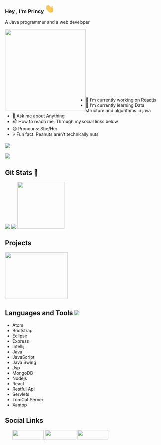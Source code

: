 ### Hey , I'm Princy <img src="https://raw.githubusercontent.com/ABSphreak/ABSphreak/master/gifs/Hi.gif" width="30px">

A Java programmer and a web developer

<a href="https://github.com/Princy-Gupta"><img align="left" width="260" height="260" src="https://i.pinimg.com/474x/38/22/55/38225544a586d1d67bce1c65d9232a69.jpg"></a>
<br><br><br><br><br><br><br><br><br><br><br><br>

- 🔭 I’m currently working on Reactjs
- 🌱 I’m currently learning Data structure and algorithms in java
- 💬 Ask me about Anything
- 📫 How to reach me: Through my social links below
- 😄 Pronouns: She/Her
- ⚡ Fun fact: Peanuts aren’t technically nuts

![](https://komarev.com/ghpvc/?username=abhishek5324&color=ff69b4)

<img src="https://media.giphy.com/media/SXxI9NlwvYiY3bRsck/giphy.gif" height="300px" widhth="250px"/>

## Git Stats 🤞
<img src="https://github-readme-stats-gilt-two.vercel.app/api?username=Princy-Gupta&show_icons=true&theme=radical">             
<img src="https://github-readme-stats-gilt-two.vercel.app/api/top-langs?username=Princy-Gupta&show_icons=true&theme=radical"> 
<img src="https://media.giphy.com/media/LmNwrBhejkK9EFP504/giphy.gif" width="150px" height="150px">

## Projects
<a href="https://github.com/Princy-Gupta?tab=repositories" > <img src="https://media.giphy.com/media/H62Q7V3uquoeIIRRXf/giphy.gif" width="200px" height="150px"></a>

## Languages and Tools <img src="https://camo.githubusercontent.com/40dff491d4e8123af55298ef908faedb66c463e5/68747470733a2f2f6d656469612e67697068792e636f6d2f6d656469612f57556c706c634d704f43456d5447427442572f67697068792e676966" width="39px">
<ul>
    <li>Atom</li>
    <li>Bootstrap</li>
    <li>Eclipse</li>
    <li>Express</li>
    <li>Intellij</li>
    <li>Java</li>
    <li>JavaScript</li>
    <li>Java Swing</li>
    <li>Jsp</li>
    <li>MongoDB</li>
    <li>Nodejs</li>
    <li>React</li>
    <li>Restful Api</li>
    <li>Servlets</li>
    <li>TomCat Server</li>
    <li>Xampp</li>
    
    
</ul>

## Social Links

<ul style="list-style:none:">
    <a href="mailto:princy1894.cse18@chitkara.edu.in"> <img src="https://img.shields.io/badge/Gmail-D14836?style=for-the-badge&logo=gmail&logoColor=white" width="100px" height="30px"> </a><a href="https://www.linkedin.com/in/princy-gupta-5b470a185/"><img src="https://img.shields.io/badge/LinkedIn-0077B5?style=for-the-badge&logo=linkedin&logoColor=white" width="100px" height="30px"></a> <a href="https://github.com/Princy-Gupta"> <img src="https://img.shields.io/badge/GitHub-100000?style=for-the-badge&logo=github&logoColor=white" width="100px" height="30px"></a> </ul>





























<!--
**Princy-Gupta/Princy-Gupta** is a ✨ _special_ ✨ repository because its `README.md` (this file) appears on your GitHub profile.

Here are some ideas to get you started:

- 🔭 I’m currently working on ...
- 🌱 I’m currently learning ...
- 👯 I’m looking to collaborate on ...
- 🤔 I’m looking for help with ...
- 💬 Ask me about ...
- 📫 How to reach me: ...
- 😄 Pronouns: ...
- ⚡ Fun fact: ...
-->
